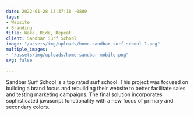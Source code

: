 ```yaml
---
date: 2022-01-28 13:37:18 -0800
tags:
- Website
- Branding
title: Wake, Ride, Repeat
client: Sandbar Surf School
image: "/assets/img/uploads/home-sandbar-surf-school-1.png"
multiple_images:
- "/assets/img/uploads/home-sandbar-mobile.png"
svg: false

---
```

Sandbar Surf School is a top rated surf school. This project was focused on building a brand focus and rebuilding their website to better facilitate sales and testing marketing campaigns. The final solution incorporates sophisticated javascript functionality with a new focus of primary and secondary colors.